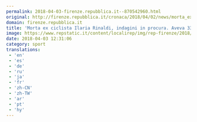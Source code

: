 ```yaml
---
permalink: 2018-04-03-firenze.repubblica.it--870542960.html
original: http://firenze.repubblica.it/cronaca/2018/04/02/news/morta_ex_ciclista_ilaria_rinaldi_indagini_procura_firenze-192816019/?rss
domain: firenze.repubblica.it
title: 'Morta ex ciclista Ilaria Rinaldi, indagini in procura. Aveva 33 anni, fu squalificata per doping'
image: https://www.repstatic.it/content/localirep/img/rep-firenze/2018/04/03/085004510-6407b0c7-41a5-4b8b-a644-1b0d637ee3b9.jpg
date: 2018-04-03 12:31:06
category: sport
translations: 
 - 'en'
 - 'es'
 - 'de'
 - 'ru'
 - 'ja'
 - 'fr'
 - 'zh-CN'
 - 'zh-TW'
 - 'ar'
 - 'pt'
 - 'hy'
---
```



